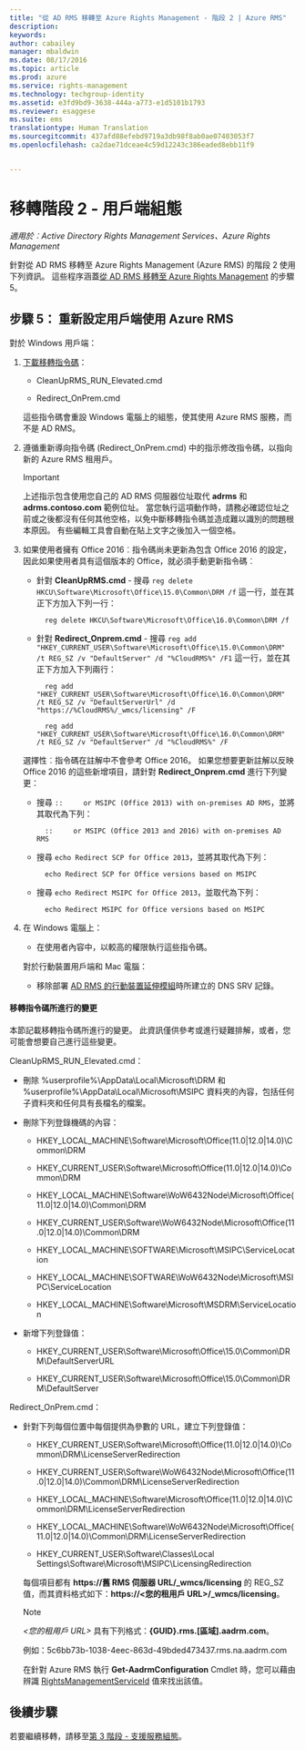 ```yaml
---
title: "從 AD RMS 移轉至 Azure Rights Management - 階段 2 | Azure RMS"
description: 
keywords: 
author: cabailey
manager: mbaldwin
ms.date: 08/17/2016
ms.topic: article
ms.prod: azure
ms.service: rights-management
ms.technology: techgroup-identity
ms.assetid: e3fd9bd9-3638-444a-a773-e1d5101b1793
ms.reviewer: esaggese
ms.suite: ems
translationtype: Human Translation
ms.sourcegitcommit: 437afd88efebd9719a3db98f8ab0ae07403053f7
ms.openlocfilehash: ca2dae71dceae4c59d12243c386eaded8ebb11f9


---
```

# 移轉階段 2 - 用戶端組態

*適用於︰Active Directory Rights Management Services、Azure Rights Management*

針對從 AD RMS 移轉至 Azure Rights Management (Azure RMS) 的階段 2 使用下列資訊。 這些程序涵蓋[從 AD RMS 移轉至 Azure Rights Management](migrate-from-ad-rms-to-azure-rms.md) 的步驟 5。


## 步驟 5： 重新設定用戶端使用 Azure RMS
對於 Windows 用戶端：

1.  [下載移轉指令碼](https://go.microsoft.com/fwlink/?LinkId=524619)：

    -   CleanUpRMS_RUN_Elevated.cmd

    -   Redirect_OnPrem.cmd

    這些指令碼會重設 Windows 電腦上的組態，使其使用 Azure RMS 服務，而不是 AD RMS。

2.  遵循重新導向指令碼 (Redirect_OnPrem.cmd) 中的指示修改指令碼，以指向新的 Azure RMS 租用戶。

    > [!IMPORTANT]
    > 上述指示包含使用您自己的 AD RMS 伺服器位址取代 **adrms** 和 **adrms.contoso.com** 範例位址。 當您執行這項動作時，請務必確認位址之前或之後都沒有任何其他空格，以免中斷移轉指令碼並造成難以識別的問題根本原因。 有些編輯工具會自動在貼上文字之後加入一個空格。

3. 如果使用者擁有 Office 2016︰指令碼尚未更新為包含 Office 2016 的設定，因此如果使用者具有這個版本的 Office，就必須手動更新指令碼︰

    - 針對 **CleanUpRMS.cmd** - 搜尋 `reg delete HKCU\Software\Microsoft\Office\15.0\Common\DRM /f` 這一行，並在其正下方加入下列一行：

            reg delete HKCU\Software\Microsoft\Office\16.0\Common\DRM /f

    - 針對 **Redirect_Onprem.cmd** - 搜尋 `reg add "HKEY_CURRENT_USER\Software\Microsoft\Office\15.0\Common\DRM" /t REG_SZ /v "DefaultServer" /d "%CloudRMS%" /F1` 這一行，並在其正下方加入下列兩行：

            reg add "HKEY_CURRENT_USER\Software\Microsoft\Office\16.0\Common\DRM" /t REG_SZ /v "DefaultServerUrl" /d "https://%CloudRMS%/_wmcs/licensing" /F 

            reg add "HKEY_CURRENT_USER\Software\Microsoft\Office\16.0\Common\DRM" /t REG_SZ /v "DefaultServer" /d "%CloudRMS%" /F

    選擇性︰指令碼在註解中不會參考 Office 2016。 如果您想要更新註解以反映 Office 2016 的這些新增項目，請針對 **Redirect_Onprem.cmd** 進行下列變更：

    - 搜尋 `::     or MSIPC (Office 2013) with on-premises AD RMS`，並將其取代為下列：
    
            ::     or MSIPC (Office 2013 and 2016) with on-premises AD RMS

    - 搜尋 `echo Redirect SCP for Office 2013`，並將其取代為下列：
    
            echo Redirect SCP for Office versions based on MSIPC

    - 搜尋 `echo Redirect MSIPC for Office 2013`，並取代為下列：
    
            echo Redirect MSIPC for Office versions based on MSIPC

4.  在 Windows 電腦上：

    - 在使用者內容中，以較高的權限執行這些指令碼。

    對於行動裝置用戶端和 Mac 電腦：

    -  移除部署 [AD RMS 的行動裝置延伸模組](http://technet.microsoft.com/library/dn673574.aspx)時所建立的 DNS SRV 記錄。

#### 移轉指令碼所進行的變更
本節記載移轉指令碼所進行的變更。 此資訊僅供參考或進行疑難排解，或者，您可能會想要自己進行這些變更。

CleanUpRMS_RUN_Elevated.cmd：

-   刪除 %userprofile%\AppData\Local\Microsoft\DRM 和 %userprofile%\AppData\Local\Microsoft\MSIPC 資料夾的內容，包括任何子資料夾和任何具有長檔名的檔案。

-   刪除下列登錄機碼的內容：

    -   HKEY_LOCAL_MACHINE\Software\Microsoft\Office\(11.0|12.0|14.0)\Common\DRM

    -   HKEY_CURRENT_USER\Software\Microsoft\Office\(11.0|12.0|14.0)\Common\DRM

    -   HKEY_LOCAL_MACHINE\Software\WoW6432Node\Microsoft\Office\(11.0|12.0|14.0)\Common\DRM

    -   HKEY_CURRENT_USER\Software\WoW6432Node\Microsoft\Office\(11.0|12.0|14.0)\Common\DRM

    -   HKEY_LOCAL_MACHINE\SOFTWARE\Microsoft\MSIPC\ServiceLocation

    -   HKEY_LOCAL_MACHINE\SOFTWARE\WoW6432Node\Microsoft\MSIPC\ServiceLocation

    -   HKEY_LOCAL_MACHINE\Software\Microsoft\MSDRM\ServiceLocation

-   新增下列登錄值：

    -   HKEY_CURRENT_USER\Software\Microsoft\Office\15.0\Common\DRM\DefaultServerURL

    -   HKEY_CURRENT_USER\Software\Microsoft\Office\15.0\Common\DRM\DefaultServer

Redirect_OnPrem.cmd：

-   針對下列每個位置中每個提供為參數的 URL，建立下列登錄值：

    -   HKEY_CURRENT_USER\Software\Microsoft\Office\(11.0|12.0|14.0)\Common\DRM\LicenseServerRedirection

    -   HKEY_CURRENT_USER\Software\WoW6432Node\Microsoft\Office\(11.0|12.0|14.0)\Common\DRM\LicenseServerRedirection

    -   HKEY_LOCAL_MACHINE\Software\Microsoft\Office\(11.0|12.0|14.0)\Common\DRM\LicenseServerRedirection

    -   HKEY_LOCAL_MACHINE\Software\WoW6432Node\Microsoft\Office\(11.0|12.0|14.0)\Common\DRM\LicenseServerRedirection

    -   HKEY_CURRENT_USER\Software\Classes\Local Settings\Software\Microsoft\MSIPC\LicensingRedirection

    每個項目都有 **https://舊 RMS 伺服器 URL/_wmcs/licensing** 的 REG_SZ 值，而其資料格式如下：**https://&lt;您的租用戶 URL&gt;/_wmcs/licensing**。

    > [!NOTE]
    > *&lt;您的租用戶 URL&gt;* 具有下列格式：**{GUID}.rms.[區域].aadrm.com**。
    > 
    > 例如：5c6bb73b-1038-4eec-863d-49bded473437.rms.na.aadrm.com
    > 
    > 在針對 Azure RMS 執行 **Get-AadrmConfiguration** Cmdlet 時，您可以藉由辨識 [RightsManagementServiceId](http://msdn.microsoft.com/library/windowsazure/dn629410.aspx) 值來找出該值。


## 後續步驟
若要繼續移轉，請移至[第 3 階段 - 支援服務組態](migrate-from-ad-rms-phase3.md)。


<!--HONumber=Aug16_HO3-->


